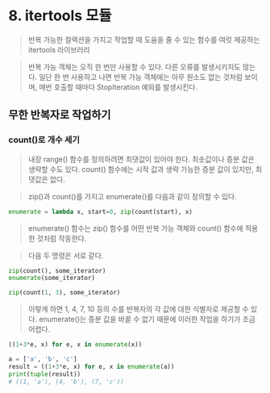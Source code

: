 # 8. itertools 모듈

> 반복 가능한 컬렉션을 가지고 작업할 때 도움을 줄 수 있는 함수를 여럿 제공하는 itertools 라이브러리

> 반복 가능 객체는 오직 한 번만 사용할 수 있다. 다른 오류를 발생시키지도 않는다. 일단 한 번 사용하고 나면 반복 가능 객체에는 아무 원소도 없는 것처럼 보이며, 매번 호출할 때마다 StopIteration 예외를 발생시킨다.

## 무한 반복자로 작업하기
### count()로 개수 세기
> 내장 range() 함수를 정의하려면 최댓값이 있어야 한다. 최솟값이나 증분 값은 생략할 수도 있다. count() 함수에는 시작 값과 생략 가능한 증분 값이 있지만, 최댓값은 없다.

> zip()과 count()를 가지고 enumerate()를 다음과 같이 정의할 수 있다.
```py
enumerate = lambda x, start=0, zip(count(start), x)
```
> enumerate() 함수는 zip() 함수를 어떤 반복 가능 객체와 count() 함수에 적용한 것처럼 작동한다.

> 다음 두 명령은 서로 같다.
```py
zip(count(), some_iterator)
enumerate(some_iterator)
```

```py
zip(count(1, 3), some_iterator)
```
> 이렇게 하면 1, 4, 7, 10 등의 수를 반복자의 각 값에 대한 식별자로 제공할 수 있다. enumerate()는 증분 값을 바꿀 수 없기 때문에 이러한 작업을 하기가 조금 어렵다.

```py
((1+3*e, x) for e, x in enumerate(x))
```

```py
a = ['a', 'b', 'c']
result = ((1+3*e, x) for e, x in enumerate(a))
print(tuple(result))
# ((1, 'a'), (4, 'b'), (7, 'c'))
```
